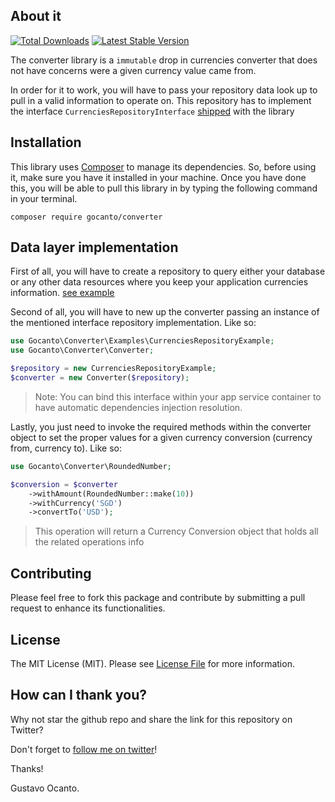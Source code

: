 ## About it

<a href="https://packagist.org/packages/gocanto/converter"><img src="https://img.shields.io/packagist/dt/gocanto/converter.svg" alt="Total Downloads"></a>
<a href="https://packagist.org/packages/gocanto/converter"><img src="https://img.shields.io/packagist/v/gocanto/converter.svg" alt="Latest Stable Version"></a>

The converter library is a `immutable` drop in currencies converter that does not have concerns were a given currency value came from. 

In order for it to work, you will have to pass your repository data look up to pull in a valid information to operate on. This repository has to implement the interface `CurrenciesRepositoryInterface` [shipped](https://github.com/gocanto/converter/blob/master/src/Interfaces/CurrenciesRepositoryInterface.php) with the library  

## Installation

This library uses [Composer](https://getcomposer.org) to manage its dependencies. So, before using it, make sure you have it installed in your machine. 
Once you have done this, you will be able to pull this library in by typing the following command in your terminal.

```
composer require gocanto/converter
```
    
## Data layer implementation

First of all, you will have to create a repository to query either your database or any other data resources where you keep your application currencies information. [see example](https://github.com/gocanto/converter/blob/master/examples/CurrenciesRepositoryExample.php)

Second of all, you will have to new up the converter passing an instance of the mentioned interface repository implementation. Like so:

```php
use Gocanto\Converter\Examples\CurrenciesRepositoryExample;
use Gocanto\Converter\Converter;

$repository = new CurrenciesRepositoryExample;
$converter = new Converter($repository);
```
> Note: You can bind this interface within your app service container to have automatic dependencies injection resolution.

Lastly, you just need to invoke the required methods within the converter object to set the proper values for a given currency conversion (currency from, currency to). Like so:

```php
use Gocanto\Converter\RoundedNumber;

$conversion = $converter
    ->withAmount(RoundedNumber::make(10))
    ->withCurrency('SGD')
    ->convertTo('USD');
```

> This operation will return a Currency Conversion object that holds all the related operations info 

## Contributing

Please feel free to fork this package and contribute by submitting a pull request to enhance its functionalities.

## License

The MIT License (MIT). Please see [License File](https://github.com/gocanto/converter/blob/master/LICENSE.md) for more information.


## How can I thank you?
Why not star the github repo and share the link for this repository on Twitter?


Don't forget to [follow me on twitter](https://twitter.com/gocanto)!

Thanks!

Gustavo Ocanto.


